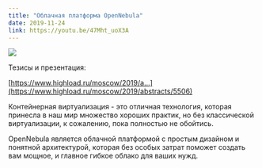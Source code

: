 ```yaml
---
title: "Облачная платформа OpenNebula"
date: 2019-11-24
link: https://youtu.be/47Mht_uoX3A
---
```


[![](https://img.youtube.com/vi/47Mht_uoX3A/maxresdefault.jpg)](https://youtu.be/47Mht_uoX3A)

Тезисы и презентация:

[https://www.highload.ru/moscow/2019/a...](https://www.highload.ru/moscow/2019/abstracts/5506)

Контейнерная виртуализация - это отличная технология, которая принесла в наш мир множество хороших практик, но без классической виртуализации, к сожалению, пока полностью не обойтись.

OpenNebula является облачной платформой с простым дизайном и понятной архитектурой, которая без особых затрат поможет создать вам мощное, и главное гибкое облако для ваших нужд.

<!--more-->
